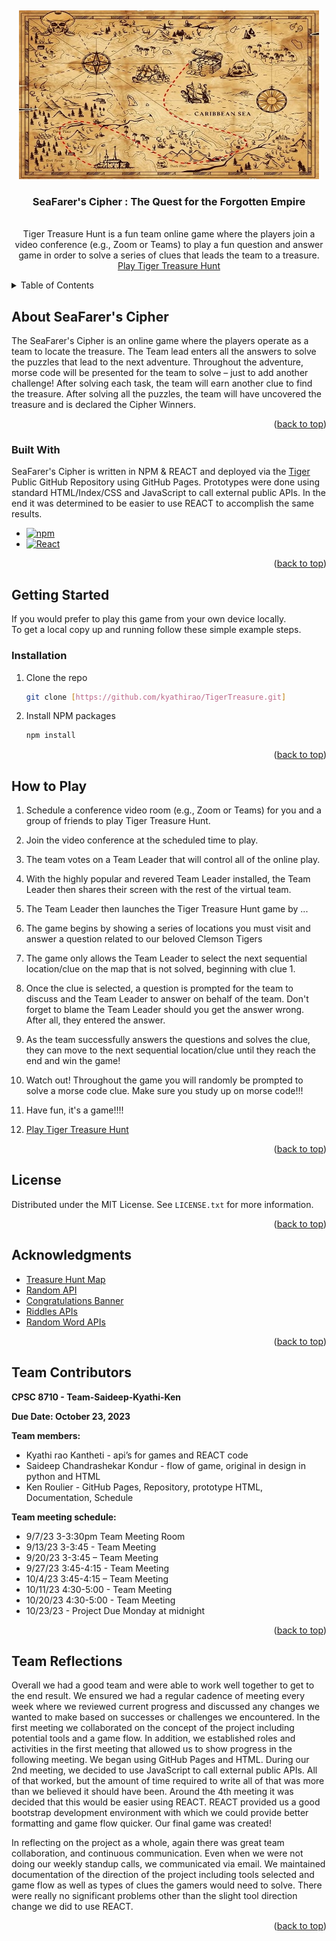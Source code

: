 <!-- PROJECT LOGO -->
<br /> <a name="readme-top"></a>
<div align="center">
  <a href=" https://github.com/Kyathirao/tiger-treasure-hunt/">
    <img src="src/treasurehunt.jpg" alt="Logo" width="480" height="270">
  </a>

<h3 align="center">SeaFarer's Cipher : The Quest for the Forgotten Empire</h3>

  <p align="center">
    <br />
    Tiger Treasure Hunt is a fun team online game where the players join a video conference (e.g., Zoom or Teams) to play a fun question and answer game in order to solve a series of clues that leads the team to a treasure.
    <br />
    <a href="https://kyathirao.github.io/tiger-treasure-hunt/">Play Tiger Treasure Hunt</a>
  </p>
</div>


<!-- TABLE OF CONTENTS -->
<details>
  <summary>Table of Contents</summary> 
  <ol>
    <li><a href="#about-SeaFarer's-Cipher">About Tiger Treasure Hunt</a></li> 
    <li><a href="#built-with">Built With</a></li>
    <li><a href="#getting-started">Getting Started</a></li>
    <li><a href="#installation">Installation</a></li>
    <li><a href="#howtoplay">How to Play</a></li>
    <li><a href="#license">License</a></li>
    <li><a href="#acknowledgments">Acknowledgments</a></li>
    <li><a href="#teamcontributors">Team Contributors</a></li>
    <li><a href="#reflections">Team Reflections</a></li>
  </ol>
</details>


<!-- ABOUT THE GAME -->
## About SeaFarer's Cipher <a name="about-tiger-treasure-hunt"></a>

The SeaFarer's Cipher is an online game where the players operate as a team to locate the treasure. The Team lead enters all the answers to solve the puzzles that lead to the next adventure.  Throughout the adventure, morse code will be presented for the team to solve – just to add another challenge! After solving each task, the team will earn another clue to find the treasure.  After solving all the puzzles, the team will have uncovered the treasure and is declared the Cipher Winners.

<p align="right">(<a href="#readme-top">back to top</a>)</p>


### Built With <a name="built-with"></a>

SeaFarer's Cipher is written in NPM & REACT and deployed via the [Tiger](https://github.com/kyathirao/TigerTreasure.github.io) Public GitHub Repository using GitHub Pages.  Prototypes were done using standard HTML/Index/CSS and JavaScript to call external public APIs.  In the end it was determined to be easier to use REACT to accomplish the same results.

* [![npm][npm.js]][npm-url]
* [![React][React.js]][React-url]

<p align="right">(<a href="#readme-top">back to top</a>)</p>


<!-- GETTING STARTED -->
## Getting Started <a name="getting-started"></a>

If you would prefer to play this game from your own device locally.  
To get a local copy up and running follow these simple example steps.

### Installation <a name="installation"></a>

1. Clone the repo
   ```sh
   git clone [https://github.com/kyathirao/TigerTreasure.git]
   ```
2. Install NPM packages
   ```sh
   npm install
   ```

<p align="right">(<a href="#readme-top">back to top</a>)</p>


<!-- Game Play Instructions -->
## How to Play <a name="howtoplay"></a>

1. Schedule a conference video room  (e.g., Zoom or Teams)  for you and a group of friends to play Tiger Treasure Hunt.
2. Join the video conference at the scheduled time to play.
3. The team votes on a Team Leader that will control all of the online play.
4. With the highly popular and revered Team Leader installed, the Team Leader then shares their screen with the rest of the virtual team.
5. The Team Leader then launches the Tiger Treasure Hunt game by ...
6. The game begins by showing a series of locations you must visit and answer a question related to our beloved Clemson Tigers
7. The game only allows the Team Leader to select the next sequential location/clue on the map that is not solved, beginning with clue 1.
8. Once the clue is selected, a question is prompted for the team to discuss and the Team Leader to answer on behalf of the team.  Don't forget to blame the Team Leader should you get the answer wrong.  After all, they entered the answer.
9. As the team successfully answers the questions and solves the clue, they can move to the next sequential location/clue until they reach the end and win the game!
10. Watch out! Throughout the game you will randomly be prompted to solve a morse code clue.  Make sure you study up on morse code!!!
11. Have fun, it's a game!!!!

12.  <a href="https://kyathirao.github.io/tiger-treasure-hunt/">Play Tiger Treasure Hunt</a>

<p align="right">(<a href="#readme-top">back to top</a>)</p>


<!-- LICENSE -->
## License <a name="license"></a>

Distributed under the MIT License. See `LICENSE.txt` for more information.

<p align="right">(<a href="#readme-top">back to top</a>)</p>

<!-- ACKNOWLEDGMENTS -->
## Acknowledgments <a name="acknowledgements"></a>

* [Treasure Hunt Map](https://www.google.com/url?sa=i&url=https%3A%2F%2Fescapetrails.co%2F5-steps-to-making-a-fun-treasure-hunt%2F&psig=AOvVaw1wrdwGNjpaetxlDkIT-lC3&ust=1698077742486000&source=images&cd=vfe&opi=89978449&ved=0CBMQ3YkBahcKEwig8P3WhoqCAxUAAAAAHQAAAAAQBg)
* [Random API](https://riddles-api.vercel.app/random)
* [Congratulations Banner](https://media.istockphoto.com/id/1368531657/vector/congratulations-colorful-typography-banner.jpg?s=612x612&w=0&k=20&c=wLDsEtMDLracjmXSWOownzagyurdZH-lXlNLmZXWsVM=)
* [Riddles APIs](https://riddles-api.vercel.app/random)
* [Random Word APIs]( https://random-word-api.herokuapp.com/word)

<p align="right">(<a href="#readme-top">back to top</a>)</p>

<!-- Team Members -->
## Team Contributors <a name="teamcontributors"></a>

**CPSC 8710 - Team-Saideep-Kyathi-Ken**

**Due Date: October 23, 2023**

**Team members:**
* Kyathi rao  Kantheti - api’s for games and REACT code
* Saideep Chandrashekar Kondur - flow of game, original in design in python and HTML
* Ken Roulier - GitHub Pages, Repository, prototype HTML, Documentation, Schedule

**Team meeting schedule:**
* 9/7/23  3-3:30pm Team Meeting Room 
* 9/13/23  3-3:45 - Team Meeting 
* 9/20/23  3-3:45 – Team Meeting 
* 9/27/23  3:45-4:15 - Team Meeting 
* 10/4/23  3:45-4:15 – Team Meeting 
* 10/11/23  4:30-5:00 - Team Meeting 
* 10/20/23  4:30-5:00 - Team Meeting 
* 10/23/23 - Project Due Monday at midnight 

<p align="right">(<a href="#readme-top">back to top</a>)</p>

<!-- Team Members -->
## Team Reflections <a name="reflections"></a>

Overall we had a good team and were able to work well together to get to the end result.  We ensured we had a regular cadence of meeting every week where we reviewed current progress and discussed any changes we wanted to make based on successes or challenges we encountered.   In the first meeting we collaborated on the concept of the project including potential tools and a game flow.  In addition, we established roles and activities in the first meeting that allowed us to show progress in the following meeting.  We began using GitHub Pages and HTML.  During our 2nd meeting, we decided to use JavaScript to call external public APIs.  All of that worked, but the amount of time required to write all of that was more than we believed it should have been.  Around the 4th meeting it was decided that this would be easier using REACT.  REACT provided us a good bootstrap development environment with which we could provide better formatting and game flow quicker.   Our final game was created!

In reflecting on the project as a whole, again there was great team collaboration, and continuous communication.  Even when we were not doing our weekly standup calls, we communicated via email.  We maintained documentation of the direction of the project including tools selected and game flow as well as types of clues the gamers would need to solve.  There were really no significant problems other than the slight tool direction change we did to use REACT. 

<p align="right">(<a href="#readme-top">back to top</a>)</p>

<!-- MARKDOWN LINKS & IMAGES -->
<!-- https://www.markdownguide.org/basic-syntax/#reference-style-links -->
[contributors-shield]: https://img.shields.io/github.com/contributors/kyathirao/tiger-treasure-hunt.svg?style=for-the-badge
[React.js]: https://img.shields.io/badge/React-20232A?style=for-the-badge&logo=react&logoColor=61DAFB
[npm.js]: https://img.shields.io/badge/npm-20232A?style=for-the-badge&logo=npm&logoColor=61DAFB
[React-url]: https://reactjs.org/
[npm-url]: https://npmjs.com/
